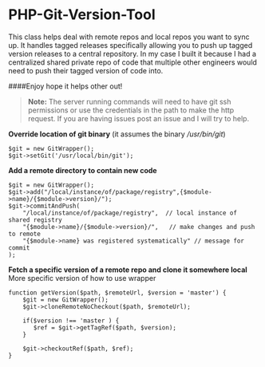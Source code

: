 PHP-Git-Version-Tool
================
This class helps deal with remote repos and local repos you want to sync up. 
It handles tagged releases specifically allowing you to push up tagged version releases to a central repository.  In my case I built it because I had a centralized shared private repo of code that multiple other engineers would need to push their tagged version of code into. 

####Enjoy hope it helps other out!

> **Note:** 
> The server running commands will need to have git ssh permissions or use the credentials in the path to make the http request.  If you are having issues post an issue and I will try to help. 

**Override location of git binary**
(it assumes the binary */usr/bin/git*)
```
$git = new GitWrapper(); 
$git->setGit('/usr/local/bin/git'); 
```

**Add a remote directory to contain new code**

```
$git = new GitWrapper();
$git->add("/local/instance/of/package/registry",{$module->name}/{$module->version}/");
$git->commitAndPush(
    "/local/instance/of/package/registry",  // local instance of shared registry
    "{$module->name}/{$module->version}/",   // make changes and push to remote 
    "{$module->name} was registered systematically" // message for commit 
);
```

**Fetch a specific version of a remote repo and clone it somewhere local**
More specific version of how to use wrapper
```
function getVersion($path, $remoteUrl, $version = 'master') {        
    $git = new GitWrapper();
    $git->cloneRemoteNoCheckout($path, $remoteUrl);

    if($version !== 'master ) {
       $ref = $git->getTagRef($path, $version);
    } 

    $git->checkoutRef($path, $ref);
}
```

